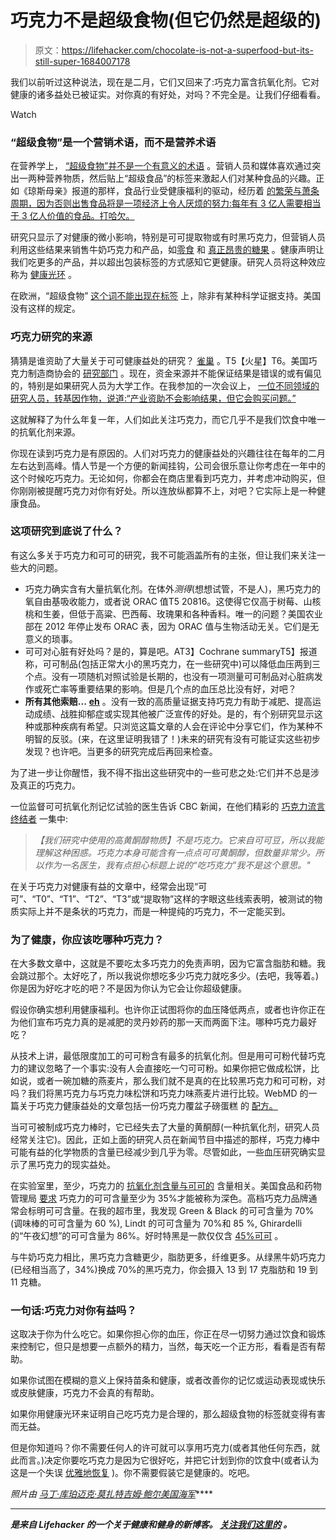 # 巧克力不是超级食物(但它仍然是超级的)

> 原文：<https://lifehacker.com/chocolate-is-not-a-superfood-but-its-still-super-1684007178>

我们以前听过这种说法，现在是二月，它们又回来了:巧克力富含抗氧化剂。它对健康的诸多益处已被证实。对你真的有好处，对吗？不完全是。让我们仔细看看。

Watch

### “超级食物”是一个营销术语，而不是营养术语

在营养学上， [“超级食物”并不是一个有意义的术语](http://www.telegraph.co.uk/foodanddrink/healthyeating/11158676/The-myth-of-the-superfood.html) 。营销人员和媒体喜欢通过突出一两种营养物质，然后贴上“超级食品”的标签来激起人们对某种食品的兴趣。正如《琼斯母亲》报道的那样，食品行业受健康福利的驱动，经历着 [的繁荣与萧条周期，因为否则出售食品将是一项经济上令人厌烦的努力:每年有 3 亿人需要相当于 3 亿人价值的食品。打哈欠。](http://www.motherjones.com/environment/2013/05/are-superfoods-quinoa-chia-goji-good-for-you)

研究只显示了对健康的微小影响，特别是可可提取物或有时黑巧克力，但营销人员利用这些结果来销售牛奶巧克力和产品，如[零食](http://medicinal-foods.com/shop/superfood-chocolate-macadamia-nuts-8oz-bag/) 和 [真正昂贵的糖果](https://aloha.com/shop/superfood-chocolate) 。健康声明让我们吃更多的产品，并以超出包装标签的方式感知它更健康。研究人员将这种效应称为 [健康光环](http://foodpsychology.cornell.edu/outreach/organic.html) 。

在欧洲，“超级食物” [这个词不能出现在标签](http://news.bbc.co.uk/2/hi/health/6252390.stm) 上，除非有某种科学证据支持。美国没有这样的规定。

### 巧克力研究的来源

猜猜是谁资助了大量关于可可健康益处的研究？ [雀巢](http://www.research.nestle.com/) 。T5【火星】T6。美国巧克力制造商协会的 [研究部门](http://www.nca-cma.org/american-cocoa-research-institute-acri/) 。现在，资金来源并不能保证结果是错误的或有偏见的，特别是如果研究人员为大学工作。在我参加的一次会议上， [一位不同领域的研究人员，转基因作物，说道:“产业资助不会影响结果，但它会购买问题。”](https://twitter.com/BethSkw/status/523866316583620608)

这就解释了为什么年复一年，人们如此关注巧克力，而它几乎不是我们饮食中唯一的抗氧化剂来源。

你现在读到巧克力是有原因的。人们对巧克力的健康益处的兴趣往往在每年的二月 左右达到高峰。情人节是一个方便的新闻挂钩，公司会很乐意让你考虑在一年中的这个时候吃巧克力。无论如何，你都会在商店里看到巧克力，并考虑冲动购买，但你刚刚被提醒巧克力对你有好处。所以连放纵都算不上，对吧？它实际上是一种健康食品。

### 这项研究到底说了什么？

有这么多关于巧克力和可可的研究，我不可能涵盖所有的主张，但让我们来关注一些大的问题。

*   巧克力确实含有大量抗氧化剂。在体外*测得*(想想试管，不是人)，黑巧克力的氧自由基吸收能力，或者说 ORAC 值T5 20816。这使得它仅高于树莓、山核桃和生姜，但低于高粱、巴西莓、玫瑰果和各种香料。唯一的问题？美国农业部在 2012 年停止发布 ORAC 表，因为 ORAC 值与生物活动无关。它们是无意义的琐事。
*   可可对心脏有好处吗？是的，算是吧。AT3】Cochrane summaryT5】报道称，可可制品(包括正常大小的黑巧克力，在一些研究中)可以降低血压两到三个点。没有一项随机对照试验是长期的，也没有一项测量可可制品对心脏病发作或死亡率等重要结果的影响。但是几个点的血压总比没有好，对吧？
*   **所有其他索赔...** [**eh**](http://examine.com/supplements/Cocoa+Extract/) 。没有一致的高质量证据支持巧克力有助于减肥、提高运动成绩、战胜抑郁症或实现其他被广泛宣传的好处。是的，有个别研究显示这种或那种疾病有希望。只浏览这篇文章的人会在评论中分享它们，作为某种不明智的反驳。(来，在这里证明我错了！)未来的研究有没有可能证实这些初步发现？也许吧。当更多的研究完成后再回来检查。

为了进一步让你醒悟，我不得不指出这些研究中的一些可悲之处:它们并不总是涉及真正的巧克力。

一位监督可可抗氧化剂记忆试验的医生告诉 CBC 新闻，在他们精彩的 [巧克力流言终结者](http://www.cbc.ca/news/health/chocolate-health-myth-dissolves-1.2879898) 一集中:

> *【我们研究中使用的高黄酮醇物质】不是巧克力。它来自可可豆，所以我能理解这种困惑。巧克力本身可能含有一点点可可黄酮醇，但数量非常少。所以作为一名医生，我有点担心标题上说的“吃巧克力”我不是这个意思。"*

在关于巧克力对健康有益的文章中，经常会出现“可可”、“T0”、“T1”、“T2”、“T3”或“提取物”这样的字眼这些线索表明，被测试的物质实际上并不是条状的巧克力，而是一种提纯的巧克力，不一定能买到。

### 为了健康，你应该吃哪种巧克力？

在大多数文章中，这就是不要吃太多巧克力的免责声明，因为它富含脂肪和糖。我会跳过那个。太好吃了，所以我说你想吃多少巧克力就吃多少。(去吧，我等着。)你是因为好吃才吃的吧？不是因为你认为它会让你超级健康。

假设你确实想利用健康福利。也许你正试图将你的血压降低两点，或者也许你正在为他们宣布巧克力真的是减肥的灵丹妙药的那一天而两面下注。哪种巧克力最好吃？

从技术上讲，最低限度加工的可可粉含有最多的抗氧化剂。但是用可可粉代替巧克力的建议忽略了一个事实:没有人会直接吃一勺可可粉。如果你把它做成松饼，比如说，或者一碗加糖的燕麦片，那么我们就不是真的在比较黑巧克力和可可粉，对吗？我们将黑巧克力与巧克力味松饼和巧克力味燕麦片进行比较。WebMD 的一篇关于巧克力健康益处的文章包括一份巧克力覆盆子磅蛋糕 的 [配方。](http://www.webmd.com/diet/features/health-by-chocolate?page=5)

当可可被制成巧克力棒时，它已经失去了大量的黄酮醇(一种抗氧化剂，研究人员经常关注它)。因此，正如上面的研究人员在新闻节目中描述的那样，巧克力棒中可能有益的化学物质的含量已经减少到几乎为零。尽管如此，一些血压研究确实显示了黑巧克力的现实益处。

在实验室里，至少，巧克力的 [抗氧化剂含量与可可的](http://www.foodnavigator-usa.com/R-D/Health-benefits-of-chocolate-bars-correlates-with-cocoa-percentage) 含量相关。美国食品和药物管理局 [要求](http://en.wikipedia.org/wiki/Types_of_chocolate#United_States) 巧克力的可可含量至少为 35%才能被称为深色。高档巧克力品牌通常会标明可可含量。在我的超市里，我发现 Green & Black 的可可含量为 70%(调味棒的可可含量为 60 %), Lindt 的可可含量为 70%和 85 %, Ghirardelli 的“午夜幻想”的可可含量为 86%。好时特黑是一款仅仅含 [45%可可](http://www.richmond.com/entertainment-life/practical-nutrition-a-bit-of-dark-chocolate-is-a-good/article_ce2a8bb4-a92e-5c6a-aaa6-6436a16592be.html) 。

与牛奶巧克力相比，黑巧克力含糖更少，脂肪更多，纤维更多。从绿黑牛奶巧克力(已经相当高了，34%)换成 70%的黑巧克力，你会摄入 13 到 17 克脂肪和 19 到 11 克糖。

### 一句话:巧克力对你有益吗？

这取决于你为什么吃它。如果你担心你的血压，你正在尽一切努力通过饮食和锻炼来控制它，但只是想要一点额外的精力，当然，每天吃一个正方形，看看是否有帮助。

如果你试图在模糊的意义上保持苗条和健康，或者改善你的记忆或运动表现或快乐或皮肤健康，巧克力不会真的有帮助。

如果你用健康光环来证明自己吃巧克力是合理的，那么超级食物的标签就变得有害而无益。

但是你知道吗？你不需要任何人的许可就可以享用巧克力(或者其他任何东西，就此而言。)决定你要吃巧克力是因为它很好吃，并把它计划到你的饮食中(或者认为这是一个失误 [优雅地恢复](http://vitals.lifehacker.com/stop-focusing-on-your-mistakes-for-better-fitness-succe-1683397239) )。你不需要假装它是健康的。吃吧。

*照片由* [*马丁·库珀*](https://www.flickr.com/photos/m-a-r-t-i-n/15805785173)*[*迈克·莫扎特*](https://www.flickr.com/photos/jeepersmedia/16397818712)*[*吉姆·鲍尔*](https://www.flickr.com/photos/lens-cap/8365372969)*[*美国海军*](https://www.flickr.com/photos/usnavy/7879793204)*[](https://www.flickr.com/photos/58827557@N06/16420246845)****

* * *

***[](http://vitals.lifehacker.com/)**是来自 Lifehacker 的一个关于健康和健身的新博客。* [*关注我们这里的*](https://twitter.com/VitalsLH) *。*****